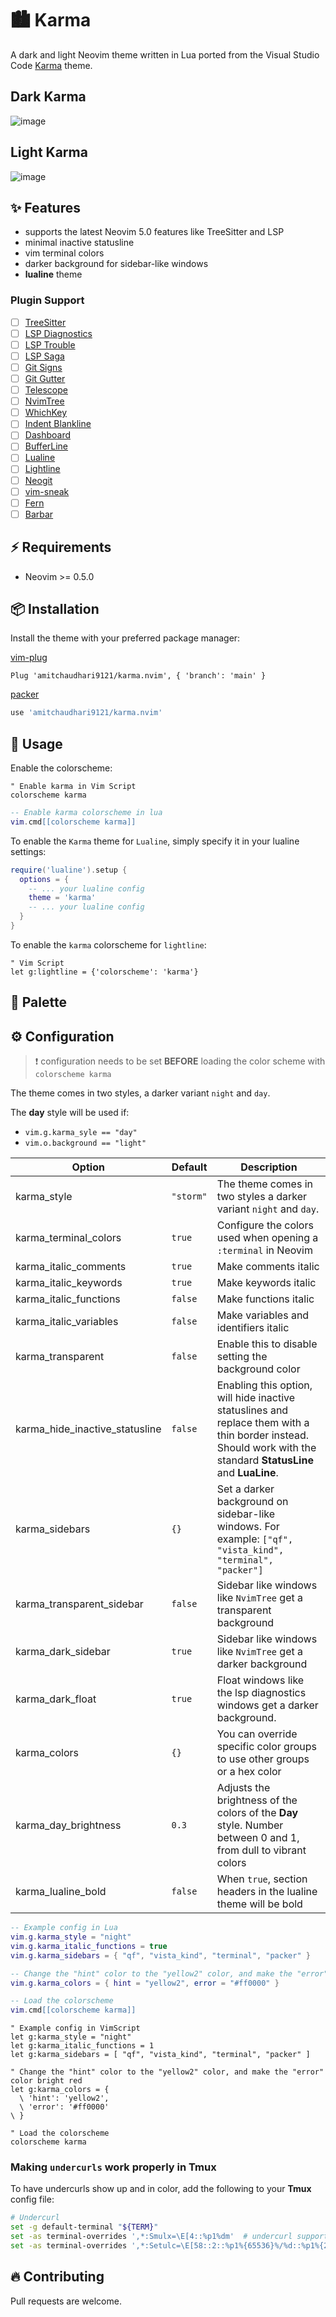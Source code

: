 # 🏙 Karma

A dark and light Neovim theme written in Lua ported from the Visual Studio Code [Karma](https://github.com/sreetamdas/karma) theme.

## Dark Karma

![image](https://user-images.githubusercontent.com/292349/115295327-7afdce80-a10e-11eb-89b3-2591262bf95a.png)

## Light Karma

![image](https://user-images.githubusercontent.com/292349/115996270-78c6c480-a593-11eb-8ed0-7d1400b058f5.png)

## ✨ Features

- supports the latest Neovim 5.0 features like TreeSitter and LSP
- minimal inactive statusline
- vim terminal colors
- darker background for sidebar-like windows
- **lualine** theme

### Plugin Support

- [ ] [TreeSitter](https://github.com/nvim-treesitter/nvim-treesitter)
- [ ] [LSP Diagnostics](https://neovim.io/doc/user/lsp.html)
- [ ] [LSP Trouble](https://github.com/folke/lsp-trouble.nvim)
- [ ] [LSP Saga](https://github.com/glepnir/lspsaga.nvim)
- [ ] [Git Signs](https://github.com/lewis6991/gitsigns.nvim)
- [ ] [Git Gutter](https://github.com/airblade/vim-gitgutter)
- [ ] [Telescope](https://github.com/nvim-telescope/telescope.nvim)
- [ ] [NvimTree](https://github.com/kyazdani42/nvim-tree.lua)
- [ ] [WhichKey](https://github.com/liuchengxu/vim-which-key)
- [ ] [Indent Blankline](https://github.com/lukas-reineke/indent-blankline.nvim)
- [ ] [Dashboard](https://github.com/glepnir/dashboard-nvim)
- [ ] [BufferLine](https://github.com/akinsho/nvim-bufferline.lua)
- [ ] [Lualine](https://github.com/hoob3rt/lualine.nvim)
- [ ] [Lightline](https://github.com/itchyny/lightline.vim)
- [ ] [Neogit](https://github.com/TimUntersberger/neogit)
- [ ] [vim-sneak](https://github.com/justinmk/vim-sneak)
- [ ] [Fern](https://github.com/lambdalisue/fern.vim)
- [ ] [Barbar](https://github.com/romgrk/barbar.nvim)

## ⚡️ Requirements

- Neovim >= 0.5.0

## 📦 Installation

Install the theme with your preferred package manager:

[vim-plug](https://github.com/junegunn/vim-plug)

```vim
Plug 'amitchaudhari9121/karma.nvim', { 'branch': 'main' }
```

[packer](https://github.com/wbthomason/packer.nvim)

```lua
use 'amitchaudhari9121/karma.nvim'
```

## 🚀 Usage

Enable the colorscheme:

```vim
" Enable karma in Vim Script
colorscheme karma
```

```lua
-- Enable karma colorscheme in lua
vim.cmd[[colorscheme karma]]
```

To enable the `Karma` theme for `Lualine`, simply specify it in your lualine settings:

```lua
require('lualine').setup {
  options = {
    -- ... your lualine config
    theme = 'karma'
    -- ... your lualine config
  }
}
```

To enable the `karma` colorscheme for `lightline`:

```vim
" Vim Script
let g:lightline = {'colorscheme': 'karma'}
```

## 🎨 Palette



## ⚙️ Configuration

> ❗️ configuration needs to be set **BEFORE** loading the color scheme with `colorscheme karma`

The theme comes in two styles, a darker variant `night` and `day`.

The **day** style will be used if:

- `vim.g.karma_syle == "day"`
-  `vim.o.background == "light"`

| Option                         | Default   | Description                                                                                                                                                     |
| ------------------------------ | --------- | --------------------------------------------------------------------------------------------------------------------------------------------------------------- |
| karma_style                    | `"storm"` | The theme comes in two styles a darker variant `night` and `day`.                                                                                               |
| karma_terminal_colors          | `true`    | Configure the colors used when opening a `:terminal` in Neovim                                                                                                  |
| karma_italic_comments          | `true`    | Make comments italic                                                                                                                                            |
| karma_italic_keywords          | `true`    | Make keywords italic                                                                                                                                            |
| karma_italic_functions         | `false`   | Make functions italic                                                                                                                                           |
| karma_italic_variables         | `false`   | Make variables and identifiers italic                                                                                                                           |
| karma_transparent              | `false`   | Enable this to disable setting the background color                                                                                                             |
| karma_hide_inactive_statusline | `false`   | Enabling this option, will hide inactive statuslines and replace them with a thin border instead. Should work with the standard **StatusLine** and **LuaLine**. |
| karma_sidebars                 | `{}`      | Set a darker background on sidebar-like windows. For example: `["qf", "vista_kind", "terminal", "packer"]`                                                      |
| karma_transparent_sidebar      | `false`   | Sidebar like windows like `NvimTree` get a transparent background                                                                                               |
| karma_dark_sidebar             | `true`    | Sidebar like windows like `NvimTree` get a darker background                                                                                                    |
| karma_dark_float               | `true`    | Float windows like the lsp diagnostics windows get a darker background.                                                                                         |
| karma_colors                   | `{}`      | You can override specific color groups to use other groups or a hex color                                                                                       |
| karma_day_brightness           | `0.3`     | Adjusts the brightness of the colors of the **Day** style. Number between 0 and 1, from dull to vibrant colors                                                  |
| karma_lualine_bold             | `false`   | When `true`, section headers in the lualine theme will be bold                                                                                                  |

```lua
-- Example config in Lua
vim.g.karma_style = "night"
vim.g.karma_italic_functions = true
vim.g.karma_sidebars = { "qf", "vista_kind", "terminal", "packer" }

-- Change the "hint" color to the "yellow2" color, and make the "error" color bright red
vim.g.karma_colors = { hint = "yellow2", error = "#ff0000" }

-- Load the colorscheme
vim.cmd[[colorscheme karma]]
```

```vim
" Example config in VimScript
let g:karma_style = "night"
let g:karma_italic_functions = 1
let g:karma_sidebars = [ "qf", "vista_kind", "terminal", "packer" ]

" Change the "hint" color to the "yellow2" color, and make the "error" color bright red
let g:karma_colors = {
  \ 'hint': 'yellow2',
  \ 'error': '#ff0000'
\ }

" Load the colorscheme
colorscheme karma
```

### Making `undercurls` work properly in **Tmux**

To have undercurls show up and in color, add the following to your **Tmux** config file:

```sh
# Undercurl
set -g default-terminal "${TERM}"
set -as terminal-overrides ',*:Smulx=\E[4::%p1%dm'  # undercurl support
set -as terminal-overrides ',*:Setulc=\E[58::2::%p1%{65536}%/%d::%p1%{256}%/%{255}%&%d::%p1%{255}%&%d%;m'  # underscore colours - needs tmux-3.0
```


## 🔥 Contributing

Pull requests are welcome. 

